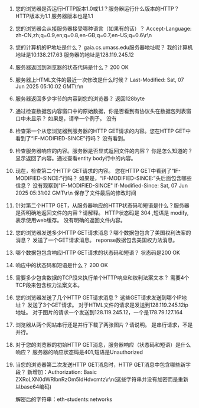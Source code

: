 1. 您的浏览器是否运行HTTP版本1.0或1.1？服务器运行什么版本的HTTP？
	HTTP版本为1.1
	服务器版本也是1.1
2. 您的浏览器会从接服务器接受哪种语言（如果有的话）？
	Accept-Language: zh-CN,zh;q=0.9,en;q=0.8,en-GB;q=0.7,en-US;q=0.6\r\n
3. 您的计算机的IP地址是什么？ gaia.cs.umass.edu服务器地址呢？
	我的计算机地址是10.138.217.63
	服务器的地址是128.119.245.12
4. 服务器返回到浏览器的状态代码是什么？
	200 OK
5. 服务器上HTML文件的最近一次修改是什么时候？
	Last-Modified: Sat, 07 Jun 2025 05:10:02 GMT\r\n
6. 服务器返回多少字节的内容到您的浏览器？
	返回128byte
7. 通过检查数据包内容窗口中的原始数据，你是否看到有协议头在数据包列表窗口中未显示？ 如果是，请举一个例子。
	没有
	
8. 检查第一个从您浏览器到服务器的HTTP GET请求的内容。您在HTTP GET中看到了“IF-MODIFIED-SINCE”行吗？
	没有看到。

9. 检查服务器响应的内容。服务器是否显式返回文件的内容？ 你是怎么知道的？
	显示返回了内容。通过查看entity body行中的内容。

10. 现在，检查第二个HTTP GET请求的内容。 您在HTTP GET中看到了“IF-MODIFIED-SINCE:”行吗？ 如果是，“IF-MODIFIED-SINCE:”头后面包含哪些信息？
	没有观察到"IF-MODIFIED-SINCE"
	If-Modified-Since: Sat, 07 Jun 2025 05:31:02 GMT\r\n 保存了文件最后的修改时间
11. 针对第二个HTTP GET，从服务器响应的HTTP状态码和短语是什么？服务器是否明确地返回文件的内容？请解释。
	HTTP状态码是 304 ,短语是 modify,表示使用web缓存。
	没有明确的返回文件内容。
12. 您的浏览器发送多少HTTP GET请求消息？哪个数据包包含了美国权利法案的消息？
	发送了一个GET请求消息。
	reponse数据包含美国权力法消息。
13. 哪个数据包包含响应HTTP GET请求的状态码和短语？
	状态码是200 OK
14. 响应中的状态码和短语是什么？
	200 OK
15. 需要多少包含数据的TCP段来执行单个HTTP响应和权利法案文本？
	需要4个TCP段来包含权力法案文本。
16. 您的浏览器发送了几个HTTP GET请求消息？ 这些GET请求发送到哪个IP地址？
	发送了3个GET请求。
	对于HTML文件的请求是发送到128.119.245.12ip地址。
	对于图片的请求一个发送到128.119.245.12，一个是178.79.127.164
17. 浏览器从两个网站串行还是并行下载了两张图片？请说明。
	是串行请求，不是并行。
18. 对于您的浏览器的初始HTTP GET消息，服务器响应（状态码和短语）是什么响应？
	服务器的响应状态码是401,短语是Unauthorized
19. 当您的浏览器第二次发送HTTP GET消息时，HTTP GET消息中包含哪些新字段？
	新增加：Authorization: Basic ZXRoLXN0dWRlbnRzOm5ldHdvcmtz\r\n(这些字符串并没有加密而是重新以base64编码)
	
	解密后的字符串：eth-students:networks